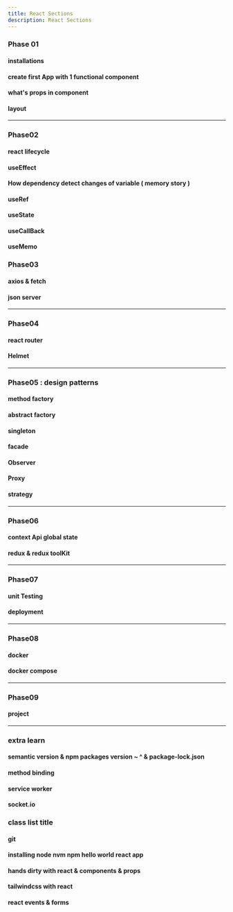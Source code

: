 ```yaml
---
title: React Sections
description: React Sections
---
```


### Phase 01
#### installations
#### create first App with 1 functional component
#### what's props in component
#### layout

---
### Phase02
#### react lifecycle
#### useEffect
#### How dependency detect changes of variable ( memory story )
#### useRef
#### useState
#### useCallBack
#### useMemo

### Phase03 
#### axios & fetch
#### json server

---
### Phase04
#### react router
#### Helmet

---
### Phase05 : design patterns
#### method factory
#### abstract factory
#### singleton
#### facade
#### Observer
#### Proxy
#### strategy

---
### Phase06
#### context Api global state
#### redux & redux toolKit

---
### Phase07
#### unit Testing
#### deployment

---
### Phase08
#### docker
#### docker compose

--- 
### Phase09
#### project

---
### extra learn
#### semantic version & npm packages version ~ ^ & package-lock.json
#### method binding
#### service worker
#### socket.io


### class list title

#### git 
#### installing node nvm npm hello world react app
#### hands dirty with react & components & props
#### tailwindcss with react
#### react events & forms


